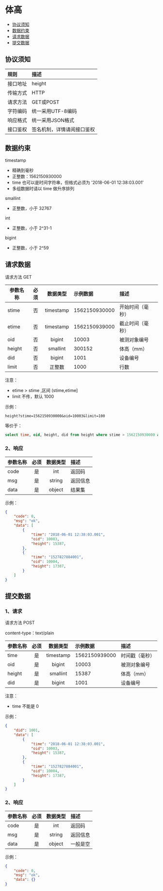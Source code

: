 # 体高

* [协议须知](#协议须知)
* [数据约束](#数据约束)
* [请求数据](#请求数据)
* [提交数据](#提交数据)

## 协议须知

|规则|描述|
|:-|:-|
|接口地址|height|
|传输方式|HTTP|
|请求方法|GET或POST|
|字符编码|统一采用UTF-8编码|
|响应格式|统一采用JSON格式|
|接口鉴权|签名机制，详情请阅接口鉴权|

## 数据约束
timestamp
* 精确到毫秒
* 正整数：1562150930000
* time 也可以是时间字符串，但格式必须为 '2018-06-01 12:38:03.001'
* 多组数据时请以 time 做升序排列

smallint
* 正整数，小于 32767

int
* 正整数，小于 2^31-1

bigint
* 正整数，小于 2^59

## 请求数据

请求方法 GET

|参数名称|必须|数据类型|示例数据|描述|
|-|:-:|:-:|:-|:-|
|stime|否|timestamp|1562150930000|开始时间（毫秒）|
|etime|否|timestamp|1562150939000|截止时间（毫秒）|
|oid|否|bigint|10003|被测对象编号|
|height|否|smallint|300152|体高（mm）|
|did|否|bigint|1001|设备编号|
|limit|否|正整数|1000|行数|

注意：
* etime > stime ,区间 (stime,etime]
* limit 不传，默认 1000

示例：

```
height?stime=1562150930000&oid=10003&limit=100
```

等价于：

```sql
select time, oid, height, did from height where stime > 1562150930000 and oid = 10003 limit 100
```

### 2、响应

|参数名称|必须|数据类型|描述|
|-|:-:|:-:|:-|
|code|是|int|返回码|
|msg|是|string|返回信息|
|data|是|object|结果集|

示例：
```json
{
    "code": 0,
    "msg": "ok",
    "data": [
        {
            "time": "2018-06-01 12:38:03.001",
            "oid": 10003,
            "height": 15387,
        },
        {
            "time": "1527827884001",
            "oid": 10004,
            "height": 17387,
        }
    ]
}
```

## 提交数据

### 1、请求

请求方法 POST

content-type：text/plain

|参数名称|必须|数据类型|示例数据|描述|
|-|:-:|:-:|:-|:-|
|time|是|timestamp|1562150939000|时间戳（毫秒）|
|oid|是|bigint|10003|被测对象编号|
|height|是|smallint|15387|体高（mm）|
|did|是|bigint|1001|设备编号|

注意：
* time 不能是 0

示例：
```json
{
    "did": 1001,
    "data": [
        {
            "time": "2018-06-01 12:38:03.001",
            "oid": 10003,
            "height": 15387,
        },
        {
            "time": "1527827884001",
            "oid": 10004,
            "height": 17387,
        }
    ]
}
```

### 2、响应

|参数名称|必须|数据类型|描述|
|-|:-:|:-:|:-|
|code|是|int|返回码|
|msg|是|string|返回信息|
|data|是|object|一般是空|

示例：

```json
{
    "code": 0,
    "msg": "ok",
    "data": {}
}
```
